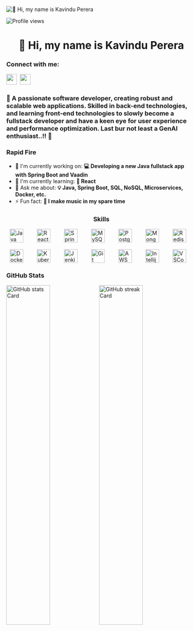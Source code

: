 ![👋 Hi, my name is Kavindu Perera](https://user-images.githubusercontent.com/10498744/210012254-234538ff-d198-48aa-8964-37e6fd45d227.gif)

![Profile views](https://komarev.com/ghpvc/?username=kavindu-pere&label=Profile%20views&color=0e75b6&style=flat)

<div id="toc">
  <ul align="center" style="list-style: none">
    <summary>
      <h1>
        👋 Hi, my name is Kavindu Perera
      </h1>
    </summary>
  </ul>
</div>

**<h3 align="left">Connect with me:</h3>** 
<p align="left"><a href="https://github.com/https://github.com/kavindu-pere" target="_blank"><img src="https://img.shields.io/badge/GitHub-100000?style=for-the-badge&logo=github&logoColor=white" height="28" style="margin-right: 4px"></a> <a href="https://www.linkedin.com/in/https://www.linkedin.com/in/iamkavindu/" target="_blank"><img src="https://img.shields.io/badge/LinkedIn-0077B5?style=for-the-badge&logo=linkedin&logoColor=white" height="28" style="margin-right: 4px"></a></p>

 **<h3 align="left">🚀 A passionate software developer, creating robust and scalable web applications. Skilled in back-end technologies, and learning front-end technologies to slowly become a fullstack developer and have a keen eye for user experience and performance optimization.
Last bur not least a GenAI enthusiast..!! 🤖</h3>**

**<h3 align="left">Rapid Fire</h3>**

- 💼 I'm currently working on: **💻 Developing a new Java fullstack app with Spring Boot and Vaadin**
- 🌱 I'm currently learning: **📖 React**
- 💬 Ask me about: **💡 Java, Spring Boot, SQL, NoSQL, Microservices, Docker, etc.**
- ⚡ Fun fact: **🎹 I make music in my spare time**

 **<h3 align="center">Skills</h3>**

<div style="display: flex; flex-wrap: wrap; gap: 18px; justify-content: center;"><img src="https://cdn.jsdelivr.net/gh/devicons/devicon/icons/java/java-original.svg" height="36" alt="Java" style="margin-right: 18px"> <img src="https://cdn.jsdelivr.net/gh/devicons/devicon/icons/react/react-original.svg" height="36" alt="React" style="margin-right: 18px"> <img src="https://cdn.jsdelivr.net/gh/devicons/devicon/icons/spring/spring-original.svg" height="36" alt="Spring" style="margin-right: 18px"> <img src="https://cdn.jsdelivr.net/gh/devicons/devicon/icons/mysql/mysql-original.svg" height="36" alt="MySQL" style="margin-right: 18px"> <img src="https://cdn.jsdelivr.net/gh/devicons/devicon/icons/postgresql/postgresql-original.svg" height="36" alt="PostgreSQL" style="margin-right: 18px"> <img src="https://cdn.jsdelivr.net/gh/devicons/devicon/icons/mongodb/mongodb-original.svg" height="36" alt="MongoDB" style="margin-right: 18px"> <img src="https://cdn.jsdelivr.net/gh/devicons/devicon/icons/redis/redis-original.svg" height="36" alt="Redis" style="margin-right: 18px"> <img src="https://cdn.jsdelivr.net/gh/devicons/devicon/icons/docker/docker-original.svg" height="36" alt="Docker" style="margin-right: 18px"> <img src="https://cdn.jsdelivr.net/gh/devicons/devicon/icons/kubernetes/kubernetes-original.svg" height="36" alt="Kubernetes" style="margin-right: 18px"> <img src="https://cdn.jsdelivr.net/gh/devicons/devicon/icons/jenkins/jenkins-original.svg" height="36" alt="Jenkins" style="margin-right: 18px"> <img src="https://cdn.jsdelivr.net/gh/devicons/devicon/icons/git/git-original.svg" height="36" alt="Git" style="margin-right: 18px"> <img src="https://cdn.jsdelivr.net/gh/devicons/devicon@latest/icons/amazonwebservices/amazonwebservices-original-wordmark.svg" height="36" alt="AWS" style="margin-right: 18px"> <img src="https://cdn.jsdelivr.net/gh/devicons/devicon@latest/icons/intellij/intellij-original.svg" height="36" alt="Intellij" style="margin-right: 18px"> <img src="https://cdn.jsdelivr.net/gh/devicons/devicon@latest/icons/vscode/vscode-original.svg" height="36" alt="VSCode" style="margin-right: 18px"></div>

 **<h3 align="left">GitHub Stats</h3>**

<p align="left">
  <img width="48%" src="https://github-readme-stats.vercel.app/api?username=kavindu-pere&theme=react&hide_title=false&hide_rank=false&show_icons=false&include_all_commits=false&count_private=true&line_height=23" alt="GitHub stats Card" />
  <img width="48%" src="https://streak-stats.demolab.com/?user=kavindu-pere&theme=react&hide_border=false&date_format=M+j%5B%2C+Y%5D&mode=daily&hide_total_contributions=false&hide_current_streak=false&hide_longest_streak=false&card_height=200" alt="GitHub streak Card" />
</p>
